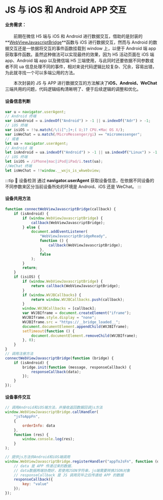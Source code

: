 # JS 与 iOS 和 Android APP 交互

#### 业务需求：

&emsp;&emsp;前期在微信 H5 端与 iOS 和 Android 进行数据交互，借助的是封装的**[WebViewJavascriptBridge](https://github.com/marcuswestin/WebViewJavascriptBridge)**函数与 iOS 进行数据交互，然而与 Android 的数据交互还是一依据将交互的事件函数挂载到 window 上，以便于 Android 端 app 获取事件函数。虽然这种做法可以实现最终的效果，因为 H5 活动页面在 iOS 端 app、Android 端 app 以及微信端 H5 三端使用，与此同时还要依据不同参数或者不同 ua 信息处理不同的事件，相对来说代码逻辑比较复杂、冗余，容易出错，为此就寻找一个可以多端公用的方法。

&emsp;&emsp;本次封装的 JS 与 APP 进行数据交互的方法解决了**iOS、Android、WeChat**三端共用的问题，代码逻辑结构清晰明了、便于后续逻辑的调整和优化。

#### 设备信息判断

```javascript title='设备判断'
var u = navigator.userAgent;
// Android 终端
var isAndroid = u.indexOf("Android") > -1 || u.indexOf("Adr") > -1;
// iOS 终端
var isiOS = !!u.match(/\(i[^;]+;( U;)? CPU.+Mac OS X/);
var isWeChat = u.match(/MicroMessenger/gi) == "micromessenger";
// 或者
let ua = navigator.userAgent;
// Android 端
let isAndroid = ua.indexOf("Android") > -1 || ua.indexOf("Linux") > -1;
// iOS 终端
let isiOS = /iPhone|mac|iPod|iPad/i.test(ua);
//WeChat 终端
let isWeChat = !!window.__wxjs_is_wkwebview;
```

:::tip 📱 设备检测
通过 **navigator.userAgent** 获取设备信息，在依据不同设备的不同参数来区分当前设备所处的环境是 Android、iOS 还是 WeChat。
:::

#### 设备共用方法

```javascript title='封装交互方法'
function connectWebViewJavascriptBridge(callback) {
	if (isAndroid) {
		if (window.WebViewJavascriptBridge) {
			callback(WebViewJavascriptBridge);
		} else {
			document.addEventListener(
				"WebViewJavascriptBridgeReady",
				function () {
					callback(WebViewJavascriptBridge);
				},
				false
			);
		}
		return;
	}
	if (isiOS) {
		if (window.WebViewJavascriptBridge) {
			return callback(WebViewJavascriptBridge);
		}
		if (window.WVJBCallbacks) {
			return window.WVJBCallbacks.push(callback);
		}
		window.WVJBCallbacks = [callback];
		var WVJBIframe = document.createElement("iframe");
		WVJBIframe.style.display = "none";
		WVJBIframe.src = "https://__bridge_loaded__";
		document.documentElement.appendChild(WVJBIframe);
		setTimeout(function () {
			document.documentElement.removeChild(WVJBIframe);
		}, 0);
	}
}
// 调用注册方法
connectWebViewJavascriptBridge(function (bridge) {
	if (isAndroid) {
		bridge.init(function (message, responseCallback) {
			responseCallback(data);
		});
	}
});
```

#### 设备事件交互

```javascript title='交互事件'
// 调用Android和iOS端方法，并接收返回数据回调js方法
window.WebViewJavascriptBridge.callHandler(
	"jsToAppFn",
	{
		orderInfo: data
	},
	function (res) {
		window.console.log(res);
	}
);

// 提供js方法供Android和iOS端调用
window.WebViewJavascriptBridge.registerHandler("appToJsFn", function (data, responseCallback) {
	// data 是 APP 传递过来的数据.
	// data数据两端协商好，若使用JSON字符串，js端需要转换JSON对象
	// responseCallback 是 JS 调用完毕之后传递给 APP 的数据
	responseCallback({
		key: "value"
	});
});
```
